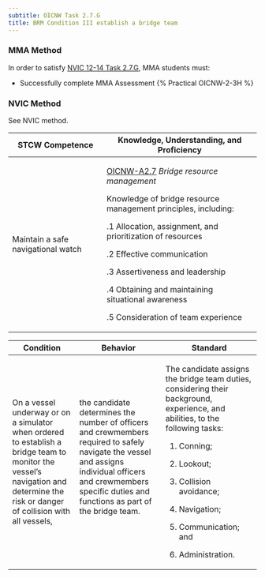 ```yaml
---
subtitle: OICNW Task 2.7.G 
title: BRM Condition III establish a bridge team
---
```



### MMA Method

In order to satisfy  [NVIC 12-14  Task  2.7.G](/stcw23/assets/images/nvic-12-14.pdf), MMA students must:

* Successfully complete MMA Assessment {% Practical OICNW-2-3H %}


### NVIC Method

<a onclick="togglevisibility('nvic_methods')" >See NVIC method.</a>

<div id='nvic_methods' class='hide'>

<table>
<thead>
<tr>
<th class='forty'> STCW Competence </th>
<th class='sixty'> Knowledge, Understanding, and Proficiency </th>
</tr>
</thead>




<tbody>
<tr><td markdown='1'>

Maintain a safe navigational watch

</td><td markdown='1'>

[OICNW-A2.7](../../tables/21.html#OICNW-A2.7) *Bridge resource management* 

Knowledge of bridge resource management principles, including: 

.1  Allocation, assignment, and prioritization of resources 

.2  Effective communication 

.3  Assertiveness and leadership 

.4  Obtaining and maintaining situational awareness

.5 Consideration of team experience

</td></tr>


</tbody>
</table>


<table>
<thead>
<tr><th class='twenty'>  Condition </th><th class='twenty'> Behavior </th><th  class='sixty'>Standard </th></tr>
</thead>
<tbody >



<tr><td markdown='1'>

On a vessel underway or on a simulator when ordered to establish a bridge team to monitor the vessel’s navigation and determine the risk or danger of collision with all vessels,

</td><td markdown='1'>

the candidate determines the number of officers and crewmembers required to safely navigate the vessel and assigns individual officers and crewmembers specific duties and functions as part of the bridge team.

<br>

<div class="tooltip">
<span class="tooltiptext">
</span>
</div>


</td><td markdown='1'>

The candidate assigns the bridge team duties, considering their background, experience, and abilities, to the following tasks:

1. Conning;

2. Lookout;

3. Collision avoidance;

4. Navigation;

5. Communication; and 

6. Administration.

</td></tr>
</tbody>
</table>
</div>
